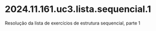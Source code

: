 # 2024.11.161.uc3.lista.sequencial.1
Resolução da lista de exercícios de estrutura sequencial, parte 1

